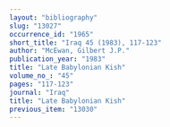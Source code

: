 ```yaml
---
layout: "bibliography"
slug: "13027"
occurrence_id: "1965"
short_title: "Iraq 45 (1983), 117-123"
author: "McEwan, Gilbert J.P."
publication_year: "1983"
title: "Late Babylonian Kish"
volume_no_: "45"
pages: "117-123"
journal: "Iraq"
title: "Late Babylonian Kish"
previous_item: "13030"
---
```

